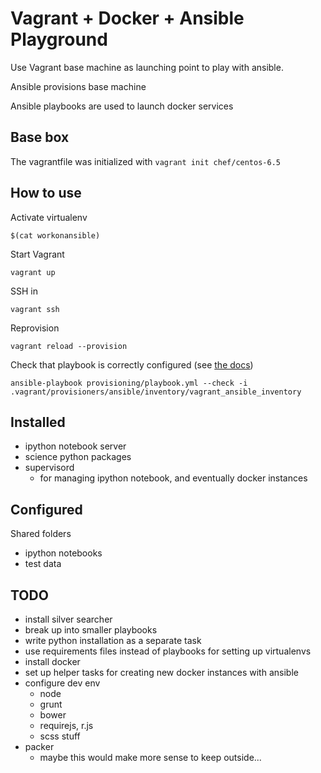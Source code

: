 # Vagrant + Docker + Ansible Playground

Use Vagrant base machine as launching point to play with ansible.

Ansible provisions base machine

Ansible playbooks are used to launch docker services

## Base box

The vagrantfile was initialized with `vagrant init chef/centos-6.5`

## How to use

Activate virtualenv

    $(cat workonansible)

Start Vagrant

    vagrant up

SSH in

    vagrant ssh

Reprovision

    vagrant reload --provision

Check that playbook is correctly configured (see [the docs](http://docs.ansible.com/playbooks_checkmode.html))

    ansible-playbook provisioning/playbook.yml --check -i .vagrant/provisioners/ansible/inventory/vagrant_ansible_inventory


## Installed

- ipython notebook server
- science python packages
- supervisord
    - for managing ipython notebook, and eventually docker instances

## Configured

Shared folders

- ipython notebooks
- test data

## TODO

- install silver searcher
- break up into smaller playbooks
- write python installation as a separate task
- use requirements files instead of playbooks for setting up virtualenvs
- install docker
- set up helper tasks for creating new docker instances with ansible
- configure dev env
    - node
    - grunt
    - bower
    - requirejs, r.js
    - scss stuff
- packer
    - maybe this would make more sense to keep outside...
